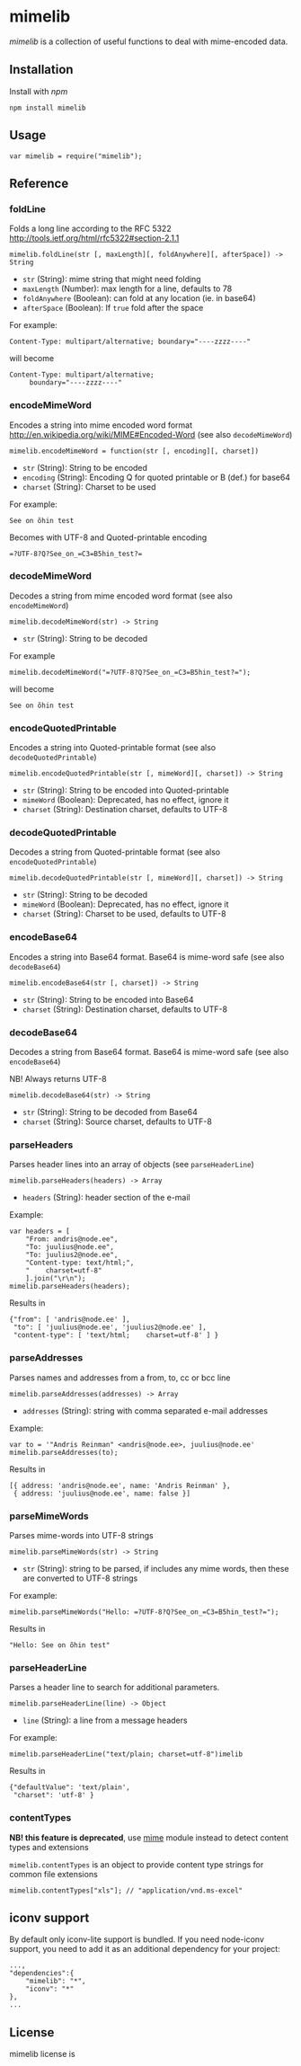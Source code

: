 # mimelib

*mimelib* is a collection of useful functions to deal with mime-encoded data.

## Installation

Install with *npm*

    npm install mimelib
    
## Usage

    var mimelib = require("mimelib");

## Reference

### foldLine

Folds a long line according to the RFC 5322 <http://tools.ietf.org/html/rfc5322#section-2.1.1>

    mimelib.foldLine(str [, maxLength][, foldAnywhere][, afterSpace]) -> String
    
  - `str` (String): mime string that might need folding
  - `maxLength` (Number): max length for a line, defaults to 78
  - `foldAnywhere` (Boolean): can fold at any location (ie. in base64)
  - `afterSpace` (Boolean): If `true` fold after the space
 

For example:

    Content-Type: multipart/alternative; boundary="----zzzz----"

will become

    Content-Type: multipart/alternative;
         boundary="----zzzz----"

### encodeMimeWord

Encodes a string into mime encoded word format <http://en.wikipedia.org/wiki/MIME#Encoded-Word>  (see also `decodeMimeWord`)

    mimelib.encodeMimeWord = function(str [, encoding][, charset])

  - `str` (String): String to be encoded
  - `encoding` (String): Encoding Q for quoted printable or B (def.) for base64
  - `charset` (String): Charset to be used
  
For example:

    See on õhin test

Becomes with UTF-8 and Quoted-printable encoding

    =?UTF-8?Q?See_on_=C3=B5hin_test?=
    
### decodeMimeWord

Decodes a string from mime encoded word format (see also `encodeMimeWord`)

    mimelib.decodeMimeWord(str) -> String
    
  - `str` (String): String to be decoded

For example

    mimelib.decodeMimeWord("=?UTF-8?Q?See_on_=C3=B5hin_test?=");

will become

    See on õhin test

### encodeQuotedPrintable

Encodes a string into Quoted-printable format (see also `decodeQuotedPrintable`)

    mimelib.encodeQuotedPrintable(str [, mimeWord][, charset]) -> String
    
  - `str` (String): String to be encoded into Quoted-printable
  - `mimeWord` (Boolean): Deprecated, has no effect, ignore it
  - `charset` (String): Destination charset, defaults to UTF-8

### decodeQuotedPrintable

Decodes a string from Quoted-printable format  (see also `encodeQuotedPrintable`)

    mimelib.decodeQuotedPrintable(str [, mimeWord][, charset]) -> String
    
  - `str` (String): String to be decoded
  - `mimeWord` (Boolean): Deprecated, has no effect, ignore it
  - `charset` (String): Charset to be used, defaults to UTF-8
  
### encodeBase64

Encodes a string into Base64 format. Base64 is mime-word safe (see also `decodeBase64`)

    mimelib.encodeBase64(str [, charset]) -> String
    
  - `str` (String): String to be encoded into Base64
  - `charset` (String): Destination charset, defaults to UTF-8

### decodeBase64

Decodes a string from Base64 format. Base64 is mime-word safe (see also `encodeBase64`)

NB! Always returns UTF-8

    mimelib.decodeBase64(str) -> String

  - `str` (String): String to be decoded from Base64
  - `charset` (String): Source charset, defaults to UTF-8
  
### parseHeaders

Parses header lines into an array of objects (see `parseHeaderLine`)

    mimelib.parseHeaders(headers) -> Array
    
  - `headers` (String): header section of the e-mail

Example:

    var headers = [
        "From: andris@node.ee",
        "To: juulius@node.ee",
        "To: juulius2@node.ee",
        "Content-type: text/html;",
        "    charset=utf-8"
        ].join("\r\n");
    mimelib.parseHeaders(headers);

Results in 

    {"from": [ 'andris@node.ee' ],
     "to": [ 'juulius@node.ee', 'juulius2@node.ee' ],
     "content-type": [ 'text/html;    charset=utf-8' ] }

### parseAddresses

Parses names and addresses from a from, to, cc or bcc line

    mimelib.parseAddresses(addresses) -> Array
    
  - `addresses` (String): string with comma separated e-mail addresses  
  
Example:

    var to = '"Andris Reinman" <andris@node.ee>, juulius@node.ee'
    mimelib.parseAddresses(to);
  
Results in

    [{ address: 'andris@node.ee', name: 'Andris Reinman' },
     { address: 'juulius@node.ee', name: false }]

### parseMimeWords

Parses mime-words into UTF-8 strings

    mimelib.parseMimeWords(str) -> String

  - `str` (String): string to be parsed, if includes any mime words, then these are converted to UTF-8 strings
  
  
For example:

    mimelib.parseMimeWords("Hello: =?UTF-8?Q?See_on_=C3=B5hin_test?=");

Results in

    "Hello: See on õhin test"
    
### parseHeaderLine

Parses a header line to search for additional parameters.

    mimelib.parseHeaderLine(line) -> Object
    
  - `line` (String): a line from a message headers
  
For example:

    mimelib.parseHeaderLine("text/plain; charset=utf-8")imelib

Results in

    {"defaultValue": 'text/plain',
     "charset": 'utf-8' }

### contentTypes

**NB! this feature is deprecated**, use [mime](https://github.com/broofa/node-mime) module instead to detect content types and extensions

`mimelib.contentTypes` is an object to provide content type strings for common
file extensions

    mimelib.contentTypes["xls"]; // "application/vnd.ms-excel"

## iconv support

By default only iconv-lite support is bundled. If you need node-iconv support, you need to add it
as an additional dependency for your project:

    ...,
    "dependencies":{
        "mimelib": "*",
        "iconv": "*"
    },
    ...

## License

mimelib license is